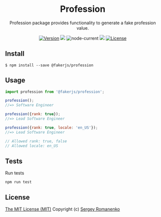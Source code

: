 <h1 align="center">Profession</h1>
<p align="center">
Profession package provides functionality to generate a fake profession value.
</p>

<p align="center">
<a href="https://github.com/faker-javascript/profession/releases"><img alt="Version" src="https://img.shields.io/github/release/faker-javascript/profession.svg?label=version&color=green"></a> <img src="https://img.shields.io/npm/dt/@fakerjs/profession"> <img alt="node-current" src="https://img.shields.io/node/v/@fakerjs/profession"> <a href="https://github.com/faker-javascript/profession/actions/workflows/ci.yml"><img src="https://github.com/faker-javascript/profession/actions/workflows/ci.yml/badge.svg"></a> <a href="https://github.com/faker-javascript/profession"><img src="https://img.shields.io/badge/license-MIT-blue.svg?color=green" alt="License"></a>
</p>

## Install

```
$ npm install --save @fakerjs/profession
```

## Usage

```js
import profession from '@fakerjs/profession';

profession();
//=> Software Engineer

profession({rank: true});
//=> Lead Software Engineer

profession({rank: true, locale: 'en_US'});
//=> Lead Software Engineer

// Allowed rank: true, false
// Allowed locale: en_US
```

## Tests

Run tests

```
npm run test
```

## License
[The MIT License (MIT)](https://github.com/faker-javascript/profession/blob/master/LICENSE.txt)
Copyright (c) [Sergey Romanenko](https://github.com/Awilum)
